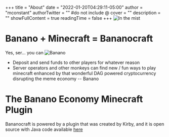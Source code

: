 +++
title = "About"
date = "2022-01-20T04:29:11-05:00"
author = "mconstant"
authorTwitter = "" #do not include @
cover = ""
description = ""
showFullContent = true
readingTime = false
+++
![In the mist](/bananocraftstrip.png)

# Banano + Minecraft = Bananocraft

Yes, ser... you can
![Banano](/banano.png)
- Deposit and send funds to other players for whatever reason
- Server operators and other monkeys can find new / fun ways to play minecraft enhanced by that wonderful DAG powered cryptocurrency disrupting the meme economy -- Banano

# The Banano Economy Minecraft Plugin
Bananocraft is powered by a plugin that was created by Kirby, and it is open source with Java code available [here](https://github.com/Kirby1997/BananoCraft)